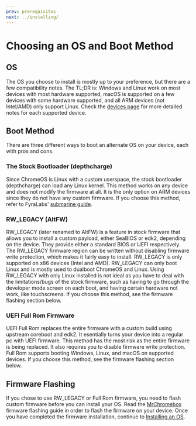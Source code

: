 ```yaml
---
prev: prerequisites
next: ../installing/
---
```


# Choosing an OS and Boot Method

## OS

The OS you choose to install is mostly up to your preference, but there are a few compatibility notes. The TL;DR is: Windows and Linux work on most devices with most hardware supported, macOS is supported on a few devices with some hardware supported, and all ARM devices (not Intel/AMD) only support Linux. Check the [devices page](/docs/devices.html) for more detailed notes for each supported device.

## Boot Method

There are three different ways to boot an alternate OS on your device, each with pros and cons.

### The Stock Bootloader (depthcharge)

Since ChromeOS is Linux with a custom userspace, the stock bootloader (depthcharge) can load any Linux kernel. This method works on any device and does not modify the firmware at all. It is the only option on ARM devices since they do not have any custom firmware. If you choose this method, refer to FyraLabs' [submarine guide](https://developer.fyralabs.com/submarine).

### RW_LEGACY (AltFW)

RW_LEGACY (later renamed to AltFW) is a feature in stock firmware that allows you to install a custom payload, either SeaBIOS or edk2, depending on the device. They provide either a standard BIOS or UEFI respectively. The RW_LEGACY firmware region can be written without disabling firmware write protection, which makes it fairly easy to install. RW_LEGACY is only supported on x86 devices (Intel and AMD). RW_LEGACY can only boot Linux and is mostly used to dualboot ChromeOS and Linux. Using RW_LEGACY with only Linux installed is not ideal as you have to deal with the limitations/bugs of the stock firmware, such as having to go through the developer mode screen on each boot, and having certain hardware not work, like touchscreens. If you choose this method, see the firmware flashing section below.

### UEFI Full Rom Firmware

UEFI Full Rom replaces the entire firmware with a custom build using upstream coreboot and edk2. It esentially turns your device into a regular pc with UEFI firmware. This method has the most risk as the entire firmware is being replaced. It also requires you to disable firmware write protection. Full Rom supports booting Windows, Linux, and macOS on supported devices. If you choose this method, see the firmware flashing section below.

## Firmware Flashing

If you chose to use RW_LEGACY or Full Rom firmware, you need to flash custom firmware before you can install your OS. Read the [MrChromebox](https://mrchromebox.tech) firmware flashing guide in order to flash the firmware on your device. Once you have completed the firmware installation, continue to [Installing an OS](/docs/installing/).
